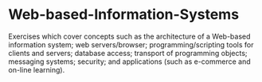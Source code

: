 # Web-based-Information-Systems
Exercises which cover concepts such as the architecture of a Web-based information system; web servers/browser; programming/scripting tools for clients and servers; database access; transport of programming objects; messaging systems; security; and applications (such as e-commerce and on-line learning).
